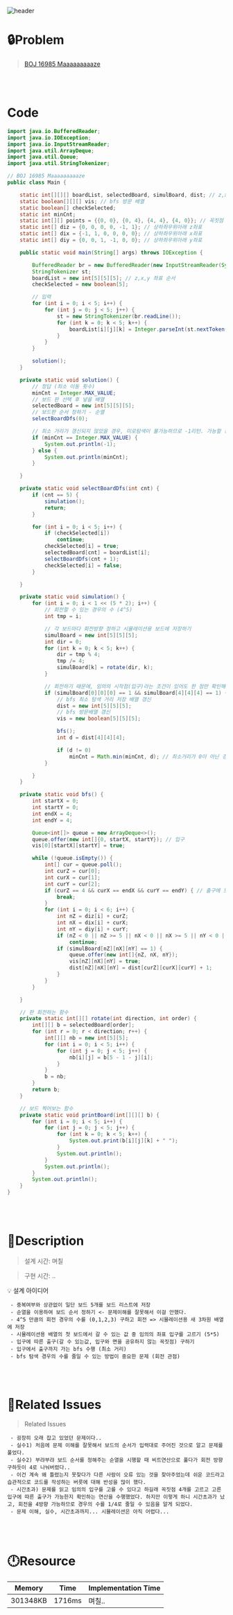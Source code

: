 ![header](https://capsule-render.vercel.app/api?type=waving&height=200&color=0:B2E6FF,100:FFB2D6&text=BOJ%2016985&fontColor=FFFFFF&fontAlign=80&fontAlignY=35&fontSize=50)

# **🔒Problem**

> [BOJ 16985 Maaaaaaaaaze](https://www.acmicpc.net/problem/16985)

<br>
<br>

# **Code**

```java
import java.io.BufferedReader;
import java.io.IOException;
import java.io.InputStreamReader;
import java.util.ArrayDeque;
import java.util.Queue;
import java.util.StringTokenizer;

// BOJ 16985 Maaaaaaaaaze
public class Main {

    static int[][][] boardList, selectedBoard, simulBoard, dist; // z,x,y
    static boolean[][][] vis; // bfs 방문 배열
    static boolean[] checkSelected;
    static int minCnt;
    static int[][] points = {{0, 0}, {0, 4}, {4, 4}, {4, 0}}; // 꼭짓점 위치
    static int[] diz = {0, 0, 0, 0, -1, 1}; // 상하좌우위아래 z좌표
    static int[] dix = {-1, 1, 0, 0, 0, 0}; // 상하좌우위아래 x좌표
    static int[] diy = {0, 0, 1, -1, 0, 0}; // 상하좌우위아래 y좌표

    public static void main(String[] args) throws IOException {

        BufferedReader br = new BufferedReader(new InputStreamReader(System.in));
        StringTokenizer st;
        boardList = new int[5][5][5]; // z,x,y 좌표 순서
        checkSelected = new boolean[5];

        // 입력
        for (int i = 0; i < 5; i++) {
            for (int j = 0; j < 5; j++) {
                st = new StringTokenizer(br.readLine());
                for (int k = 0; k < 5; k++) {
                    boardList[i][j][k] = Integer.parseInt(st.nextToken());
                }
            }
        }

        solution();
    }

    private static void solution() {
        // 정답 (최소 이동 횟수)
        minCnt = Integer.MAX_VALUE;
        // 보드 판 선택 후 넣을 배열
        selectedBoard = new int[5][5][5];
        // 보드판 순서 정하기 - 순열
        selectBoardDfs(0);

        // 최소 거리가 갱신되지 않았을 경우, 미로탐색이 불가능하므로 -1리턴. 가능할 경우 최소 이동 횟수 리턴
        if (minCnt == Integer.MAX_VALUE) {
            System.out.println(-1);
        } else {
            System.out.println(minCnt);
        }

    }

    private static void selectBoardDfs(int cnt) {
        if (cnt == 5) {
            simulation();
            return;
        }

        for (int i = 0; i < 5; i++) {
            if (checkSelected[i])
                continue;
            checkSelected[i] = true;
            selectedBoard[cnt] = boardList[i];
            selectBoardDfs(cnt + 1);
            checkSelected[i] = false;
        }

    }

    private static void simulation() {
        for (int i = 0; i < 1 << (5 * 2); i++) {
            // 회전할 수 있는 경우의 수 (4^5)
            int tmp = i;

            // 각 보드마다 회전방향 정하고 시뮬레이션용 보드에 저장하기
            simulBoard = new int[5][5][5];
            int dir = 0;
            for (int k = 0; k < 5; k++) {
                dir = tmp % 4;
                tmp /= 4;
                simulBoard[k] = rotate(dir, k);
            }

            // 회전하기 때문에, 임의의 시작점(입구)라는 조건이 있어도 한 점만 확인해도 가능하다!
            if (simulBoard[0][0][0] == 1 && simulBoard[4][4][4] == 1) {
                // bfs 최소 탐색 거리 저장 배열 갱신
                dist = new int[5][5][5];
                // bfs 방문배열 갱신
                vis = new boolean[5][5][5];

                bfs();
                int d = dist[4][4][4];

                if (d != 0)
                    minCnt = Math.min(minCnt, d); // 최소거리가 0이 아닌 경우 (이동 가능한 경우) 최솟값 갱신
            }

        }
    }

    private static void bfs() {
        int startX = 0;
        int startY = 0;
        int endX = 4;
        int endY = 4;

        Queue<int[]> queue = new ArrayDeque<>();
        queue.offer(new int[]{0, startX, startY}); // 입구
        vis[0][startX][startY] = true;

        while (!queue.isEmpty()) {
            int[] cur = queue.poll();
            int curZ = cur[0];
            int curX = cur[1];
            int curY = cur[2];
            if (curZ == 4 && curX == endX && curY == endY) { // 출구에 도착할 경우 종료
                break;
            }
            for (int i = 0; i < 6; i++) {
                int nZ = diz[i] + curZ;
                int nX = dix[i] + curX;
                int nY = diy[i] + curY;
                if (nZ < 0 || nZ >= 5 || nX < 0 || nX >= 5 || nY < 0 || nY >= 5 || vis[nZ][nX][nY])
                    continue;
                if (simulBoard[nZ][nX][nY] == 1) {
                    queue.offer(new int[]{nZ, nX, nY});
                    vis[nZ][nX][nY] = true;
                    dist[nZ][nX][nY] = dist[curZ][curX][curY] + 1;
                }
            }
        }

    }

    // 판 회전하는 함수
    private static int[][] rotate(int direction, int order) {
        int[][] b = selectedBoard[order];
        for (int r = 0; r < direction; r++) {
            int[][] nb = new int[5][5];
            for (int i = 0; i < 5; i++) {
                for (int j = 0; j < 5; j++) {
                    nb[i][j] = b[5 - 1 - j][i];
                }
            }
            b = nb;
        }
        return b;
    }

    // 보드 찍어보는 함수
    private static void printBoard(int[][][] b) {
        for (int i = 0; i < 5; i++) {
            for (int j = 0; j < 5; j++) {
                for (int k = 0; k < 5; k++) {
                    System.out.print(b[i][j][k] + " ");
                }
                System.out.println();
            }
            System.out.println();
        }
        System.out.println();
    }
}
```

<br>
<br>

# **🔑Description**

> 설계 시간: 며칠

> 구현 시간: ..
<aside>
💡 설계 아이디어

     - 중복여부와 상관없이 일단 보드 5개를 보드 리스트에 저장
     - 순열을 이용하여 보드 순서 정하기 <- 문제이해를 잘못해서 이걸 안했다. 
     - 4^5 만큼의 회전 경우의 수를 (0,1,2,3) 구하고 회전 => 시뮬레이션용 새 3차원 배열에 저장
     - 시뮬레이션용 배열의 첫 보드에서 갈 수 있는 값 중 임의의 좌표 입구를 고르기 (5*5)
     - 입구에 따른 출구(갈 수 있는값, 입구와 면을 공유하지 않는 꼭짓점) 구하기
     - 입구에서 출구까지 가는 bfs 수행 (최소 거리)
     - bfs 탐색 경우의 수를 줄일 수 있는 방법이 중요한 문제 (회전 관점)

</aside>

<br>
<br>

# **📑Related Issues**

> Related Issues
<aside>

     - 굉장히 오래 잡고 있었던 문제이다..
     - 실수1) 처음에 문제 이해를 잘못해서 보드의 순서가 입력대로 주어진 것으로 알고 문제를 풀었다. 
     - 실수2) 부랴부랴 보드 순서를 정해주는 순열을 시행할 때 비트연산으로 풀다가 회전 방향 구하듯이 4로 나눠버렸다.. 
     - 이건 계속 왜 틀렸는지 못찾다가 다른 사람이 오류 있는 것을 찾아주었는데 쉬운 코드라고 습관적으로 코드를 작성하는 버릇에 대해 반성을 많이 했다.
     - 시간초과) 문제를 읽고 임의의 입구를 고를 수 있다고 하길래 꼭짓점 4개를 고르고 고른 입구에 따른 출구가 가능한지 확인하는 연산을 수행했었다. 하지만 이렇게 하니 시간초과가 났고, 회전을 4방향 가능하므로 경우의 수를 1/4로 줄일 수 있음을 알게 되었다.
     - 문제 이해, 실수, 시간초과까지... 시뮬레이션은 아직 어렵다...

</aside>

<br>
<br>

# **🕛Resource**

| Memory | Time | Implementation Time |
| -- |-------|---------------------|
| 301348KB | 1716ms | 며칠.. |
